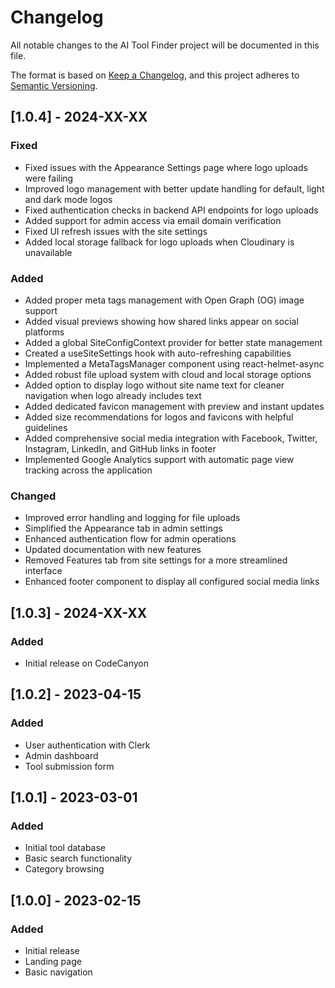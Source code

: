 # Changelog

All notable changes to the AI Tool Finder project will be documented in this file.

The format is based on [Keep a Changelog](https://keepachangelog.com/en/1.0.0/),
and this project adheres to [Semantic Versioning](https://semver.org/spec/v2.0.0.html).

## [1.0.4] - 2024-XX-XX

### Fixed
- Fixed issues with the Appearance Settings page where logo uploads were failing
- Improved logo management with better update handling for default, light and dark mode logos
- Fixed authentication checks in backend API endpoints for logo uploads
- Added support for admin access via email domain verification
- Fixed UI refresh issues with the site settings
- Added local storage fallback for logo uploads when Cloudinary is unavailable

### Added
- Added proper meta tags management with Open Graph (OG) image support
- Added visual previews showing how shared links appear on social platforms
- Added a global SiteConfigContext provider for better state management
- Created a useSiteSettings hook with auto-refreshing capabilities
- Implemented a MetaTagsManager component using react-helmet-async
- Added robust file upload system with cloud and local storage options
- Added option to display logo without site name text for cleaner navigation when logo already includes text
- Added dedicated favicon management with preview and instant updates
- Added size recommendations for logos and favicons with helpful guidelines
- Added comprehensive social media integration with Facebook, Twitter, Instagram, LinkedIn, and GitHub links in footer
- Implemented Google Analytics support with automatic page view tracking across the application

### Changed
- Improved error handling and logging for file uploads
- Simplified the Appearance tab in admin settings
- Enhanced authentication flow for admin operations
- Updated documentation with new features
- Removed Features tab from site settings for a more streamlined interface
- Enhanced footer component to display all configured social media links

## [1.0.3] - 2024-XX-XX

### Added
- Initial release on CodeCanyon

## [1.0.2] - 2023-04-15

### Added
- User authentication with Clerk
- Admin dashboard
- Tool submission form

## [1.0.1] - 2023-03-01

### Added
- Initial tool database
- Basic search functionality
- Category browsing

## [1.0.0] - 2023-02-15

### Added
- Initial release
- Landing page
- Basic navigation 